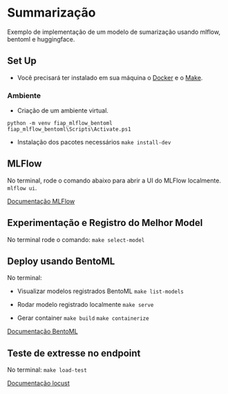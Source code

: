 # Summarização

Exemplo de implementação de um modelo de sumarização usando mlflow, bentoml e huggingface.

## Set Up

- Você precisará ter instalado em sua máquina o [Docker](https://www.docker.com/) e o [Make](https://www.gnu.org/software/make/).

### Ambiente

- Criação de um ambiente virtual.
```
python -m venv fiap_mlflow_bentoml
fiap_mlflow_bentoml\Scripts\Activate.ps1
```
- Instalação dos pacotes necessários
```make install-dev```

## MLFlow

No terminal, rode o comando abaixo para abrir a UI do MLFlow localmente.
`mlflow ui`.

[Documentação MLFlow](https://mlflow.org/)

## Experimentação e Registro do Melhor Model

No terminal rode o comando:
`make select-model`

## Deploy usando BentoML

No terminal:
- Visualizar modelos registrados BentoML
`make list-models`

- Rodar modelo registrado localmente
`make serve`

- Gerar container
`make build`
`make containerize`

[Documentação BentoML](https://www.bentoml.com/)

## Teste de extresse no endpoint

No terminal:
`make load-test`

[Documentação locust](https://locust.io/)